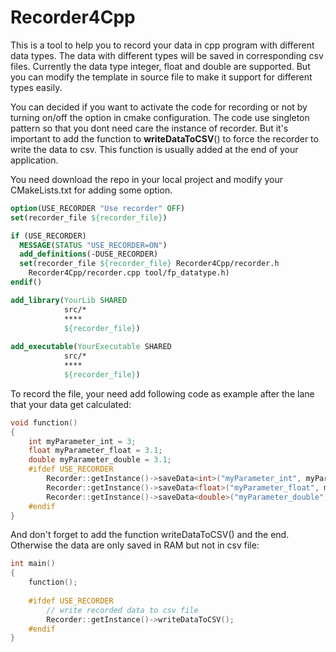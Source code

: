 # Recorder4Cpp
This is a tool to help you to record your data in cpp program with different data types. The data with different types will be saved in corresponding csv files. Currently the data type integer, float and double are supported. But you can modify the template in source file to make it support for different types easily. 

You can decided if you want to activate the code for recording or not by turning on/off the option in cmake configuration. The code use singleton pattern so that you dont need care the instance of recorder. But it's important to add the function to **writeDataToCSV**() to force the recorder to write the data to csv. This function is usually added at the end of your application.

You need download the repo in your local project and modify your CMakeLists.txt for adding some option. 

```cmake
option(USE_RECORDER "Use recorder" OFF)
set(recorder_file ${recorder_file})

if (USE_RECORDER)
  MESSAGE(STATUS "USE_RECORDER=ON")
  add_definitions(-DUSE_RECORDER)
  set(recorder_file ${recorder_file} Recorder4Cpp/recorder.h
  	Recorder4Cpp/recorder.cpp tool/fp_datatype.h)
endif()

add_library(YourLib SHARED
            src/*
      		****
            ${recorder_file})
            
add_executable(YourExecutable SHARED
            src/*
      		****
            ${recorder_file})
```

To record the file, your need add following code as example after the lane that your data get calculated:

```c++
void function()
{
    int myParameter_int = 3;
	float myParameter_float = 3.1;
	double myParameter_double = 3.1;
	#ifdef USE_RECORDER
		Recorder::getInstance()->saveData<int>("myParameter_int", myParameter_int);
    	Recorder::getInstance()->saveData<float>("myParameter_float", myParameter_float);
		Recorder::getInstance()->saveData<double>("myParameter_double", myParameter_double);
	#endif  
}
```

And don't forget to add the function writeDataToCSV() and the end. Otherwise the data are only saved in RAM but not in csv file:

```c++
int main()
{
    function();
    
    #ifdef USE_RECORDER
		// write recorded data to csv file
    	Recorder::getInstance()->writeDataToCSV();
	#endif
}
```

